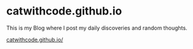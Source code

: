 # catwithcode.github.io
This is my Blog where I post my daily discoveries and random thoughts.

[catwithcode.github.io/](/)
